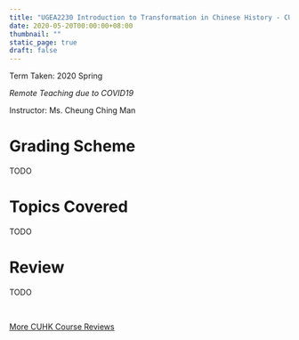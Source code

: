 ```yaml
---
title: "UGEA2230 Introduction to Transformation in Chinese History - CUHK Course Review"
date: 2020-05-20T00:00:00+08:00
thumbnail: ""
static_page: true
draft: false
---
```


Term Taken: 2020 Spring

*Remote Teaching due to COVID19*

Instructor: Ms. Cheung Ching Man

# Grading Scheme
TODO

# Topics Covered
TODO

# Review
TODO

<br />

[More CUHK Course Reviews](/course-review)